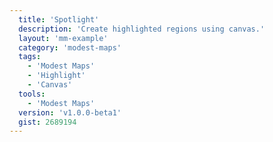 ```yaml
---
  title: 'Spotlight'
  description: 'Create highlighted regions using canvas.'
  layout: 'mm-example'
  category: 'modest-maps'
  tags:
    - 'Modest Maps'
    - 'Highlight'
    - 'Canvas'
  tools:
    - 'Modest Maps'
  version: 'v1.0.0-beta1'
  gist: 2689194
---
```

